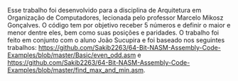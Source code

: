 Esse trabalho foi desenvolvido para a disciplina de Arquitetura em Organização de Computadores, lecionada pelo professor Marcelo Mikosz Gonçalves. O código tem por objetivo receber 5 números e definir o maior e menor dentre eles, bem como suas posições e paridades. O trabalho foi feito em conjunto com o aluno João Sucupira e foi baseado nos seguintes trabalhos: https://github.com/Sakib2263/64-Bit-NASM-Assembly-Code-Examples/blob/master/Basic/even_odd.asm e https://github.com/Sakib2263/64-Bit-NASM-Assembly-Code-Examples/blob/master/find_max_and_min.asm.
